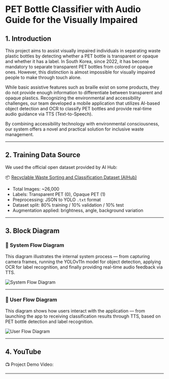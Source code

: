 # PET Bottle Classifier with Audio Guide for the Visually Impaired

## 1. Introduction

This project aims to assist visually impaired individuals in separating waste plastic bottles by detecting whether a PET bottle is transparent or opaque and whether it has a label. In South Korea, since 2022, it has become mandatory to separate transparent PET bottles from colored or opaque ones. However, this distinction is almost impossible for visually impaired people to make through touch alone.

While basic assistive features such as braille exist on some products, they do not provide enough information to differentiate between transparent and opaque plastics. Recognizing the environmental and accessibility challenges, our team developed a mobile application that utilizes AI-based object detection and OCR to classify PET bottles and provide real-time audio guidance via TTS (Text-to-Speech).

By combining accessibility technology with environmental consciousness, our system offers a novel and practical solution for inclusive waste management.

---

## 2. Training Data Source

We used the official open dataset provided by AI Hub:

📦 [Recyclable Waste Sorting and Classification Dataset (AIHub)](https://www.aihub.or.kr/aihubdata/data/view.do?searchKeyword=%EC%9E%AC%ED%99%9C%EC%9A%A9+%EB%B6%84%EB%A5%98+%EB%B0%8F+%EC%84%A0%EB%B3%84+%EB%8D%B0%EC%9D%B4%ED%84%B0%EC%85%8B&aihubDataSe=data&dataSetSn=71362)

- Total Images: ~26,000
- Labels: Transparent PET (0), Opaque PET (1)
- Preprocessing: JSON to YOLO `.txt` format
- Dataset split: 80% training / 10% validation / 10% test
- Augmentation applied: brightness, angle, background variation

---

## 3. Block Diagram

### 🧠 System Flow Diagram

This diagram illustrates the internal system process — from capturing camera frames, running the YOLOv11n model for object detection, applying OCR for label recognition, and finally providing real-time audio feedback via TTS.

![System Flow Diagram](./system_flow_.png)

---

### 👤 User Flow Diagram

This diagram shows how users interact with the application — from launching the app to receiving classification results through TTS, based on PET bottle detection and label recognition.

![User Flow Diagram](./user_flow_.png)

---

## 4. YouTube

📺 Project Demo Video: 

---

